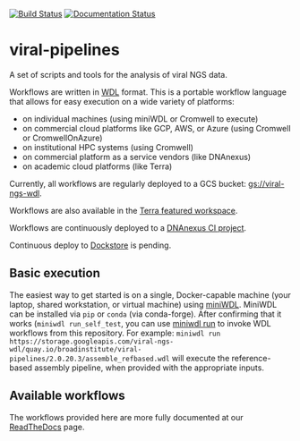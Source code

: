 [![Build Status](https://travis-ci.com/broadinstitute/viral-pipelines.svg?branch=master)](https://travis-ci.com/broadinstitute/viral-pipelines)
[![Documentation Status](https://readthedocs.org/projects/viral-pipelines/badge/?version=latest)](http://viral-pipelines.readthedocs.io/en/latest/?badge=latest)

viral-pipelines
===============

A set of scripts and tools for the analysis of viral NGS data.

Workflows are written in [WDL](https://github.com/openwdl/wdl) format. This is a portable workflow language that allows for easy execution on a wide variety of platforms:
 - on individual machines (using miniWDL or Cromwell to execute)
 - on commercial cloud platforms like GCP, AWS, or Azure (using Cromwell or CromwellOnAzure)
 - on institutional HPC systems (using Cromwell)
 - on commercial platform as a service vendors (like DNAnexus)
 - on academic cloud platforms (like Terra)

Currently, all workflows are regularly deployed to a GCS bucket: [gs://viral-ngs-wdl](https://console.cloud.google.com/storage/browser/viral-ngs-wdl?forceOnBucketsSortingFiltering=false&organizationId=548622027621&project=gcid-viral-seq). 

Workflows are also available in the [Terra featured workspace](https://app.terra.bio/#workspaces/pathogen-genomic-surveillance/COVID-19).

Workflows are continuously deployed to a [DNAnexus CI project](https://platform.dnanexus.com/projects/F8PQ6380xf5bK0Qk0YPjB17P).

Continuous deploy to [Dockstore](https://dockstore.org/) is pending.

Basic execution
---------------

The easiest way to get started is on a single, Docker-capable machine (your laptop, shared workstation, or virtual machine) using [miniWDL](https://github.com/chanzuckerberg/miniwdl). MiniWDL can be installed via `pip` or `conda` (via conda-forge). After confirming that it works (`miniwdl run_self_test`, you can use [miniwdl run](https://github.com/chanzuckerberg/miniwdl#miniwdl-run) to invoke WDL workflows from this repository. For example: `miniwdl run https://storage.googleapis.com/viral-ngs-wdl/quay.io/broadinstitute/viral-pipelines/2.0.20.3/assemble_refbased.wdl` will execute the reference-based assembly pipeline, when provided with the appropriate inputs.

Available workflows
-------------------

The workflows provided here are more fully documented at our [ReadTheDocs](https://viral-pipelines.readthedocs.io/) page.
